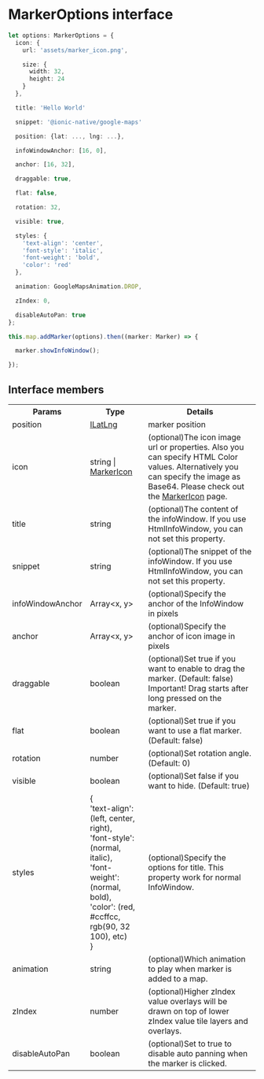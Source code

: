 # MarkerOptions interface

```typescript
let options: MarkerOptions = {
  icon: {
    url: 'assets/marker_icon.png',

    size: {
      width: 32,
      height: 24
    }
  },

  title: 'Hello World'

  snippet: '@ionic-native/google-maps'

  position: {lat: ..., lng: ...},

  infoWindowAnchor: [16, 0],

  anchor: [16, 32],

  draggable: true,

  flat: false,

  rotation: 32,

  visible: true,

  styles: {
    'text-align': 'center',
    'font-style': 'italic',
    'font-weight': 'bold',
    'color': 'red'
  },

  animation: GoogleMapsAnimation.DROP,

  zIndex: 0,

  disableAutoPan: true
};

this.map.addMarker(options).then((marker: Marker) => {

  marker.showInfoWindow();

});
```

## Interface members

<table>
<tr>
  <th>Params</th>
  <th>Type</th>
  <th>Details</th>
</tr>
<tr>
  <td>position</td>
  <td><a href="../ilatlng/README.md">ILatLng</a></td>
  <td>marker position</td>
</tr>
<tr>
  <td>icon</td>
  <td>string | <a href="../markericon/README.md">MarkerIcon</a></td>
  <td>(optional)The icon image url or properties. Also you can specify HTML Color values. Alternatively you can specify the image as Base64. Please check out the <a href="../markericon/README.md">MarkerIcon</a> page.</td>
</tr>
<tr>
  <td>title</td>
  <td>string</td>
  <td>(optional)The content of the infoWindow. If you use HtmlInfoWindow, you can not set this property.</td>
</tr>
<tr>
  <td>snippet</td>
  <td>string</td>
  <td>(optional)The snippet of the infoWindow. If you use HtmlInfoWindow, you can not set this property.</td>
</tr>
<tr>
  <td>infoWindowAnchor</td>
  <td>Array&lt;x, y&gt;</td>
  <td>(optional)Specify the anchor of the InfoWindow in pixels</td>
</tr>
<tr>
  <td>anchor</td>
  <td>Array&lt;x, y&gt;</td>
  <td>(optional)Specify the anchor of icon image in pixels</td>
</tr>
<tr>
  <td>draggable</td>
  <td>boolean</td>
  <td>(optional)Set true if you want to enable to drag the marker. (Default: false) Important! Drag starts after long pressed on the marker.</td>
</tr>
<tr>
  <td>flat</td>
  <td>boolean</td>
  <td>(optional)Set true if you want to use a flat marker. (Default: false)</td>
</tr>
<tr>
  <td>rotation</td>
  <td>number</td>
  <td>(optional)Set rotation angle. (Default: 0)</td>
</tr>
<tr>
  <td>visible</td>
  <td>boolean</td>
  <td>(optional)Set false if you want to hide. (Default: true)</td>
</tr>
<tr>
  <td>styles</td>
  <td>{<br>
'text-align': (left, center, right),<br>
'font-style': (normal, italic),<br>
'font-weight': (normal, bold),<br>
'color': (red, #ccffcc, rgb(90, 32 100), etc)<br>
}</td>
  <td>(optional)Specify the options for title. This property work for normal InfoWindow.</td>
</tr>
<tr>
  <td>animation</td>
  <td>string</td>
  <td>(optional)Which animation to play when marker is added to a map.</td>
</tr>
<tr>
  <td>zIndex</td>
  <td>number</td>
  <td>(optional)Higher zIndex value overlays will be drawn on top of lower zIndex value tile layers and overlays.</td>
</tr>
<tr>
  <td>disableAutoPan</td>
  <td>boolean</td>
  <td>(optional)Set to true to disable auto panning when the marker is clicked.</td>
</tr>
</table>
